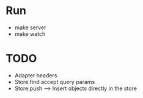 # Run
  - make server
  - make watch

# TODO

  * Adapter headers
  * Store.find accept query params
  * Store.push --> Insert objects directly in the store